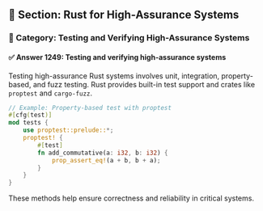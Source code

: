 ## 📘 Section: Rust for High-Assurance Systems
### 🔹 Category: Testing and Verifying High-Assurance Systems
#### ✅ Answer 1249: Testing and verifying high-assurance systems

Testing high-assurance Rust systems involves unit, integration, property-based, and fuzz testing. Rust provides built-in test support and crates like `proptest` and `cargo-fuzz`.

```rust
// Example: Property-based test with proptest
#[cfg(test)]
mod tests {
    use proptest::prelude::*;
    proptest! {
        #[test]
        fn add_commutative(a: i32, b: i32) {
            prop_assert_eq!(a + b, b + a);
        }
    }
}
```

These methods help ensure correctness and reliability in critical systems.
